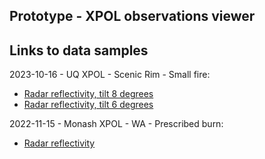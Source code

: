 ## Prototype - XPOL observations viewer 

## Links to data samples

2023-10-16 - UQ XPOL - Scenic Rim - Small fire: 
- [Radar reflectivity, tilt 8 degrees](https://appgc.github.io/web-prototype/Bokeh_Plot_2.html)
- [Radar reflectivity, tilt 6 degrees](https://appgc.github.io/web-prototype/XPOL_DBZH_6deg.html)

2022-11-15 - Monash XPOL - WA - Prescribed burn:
- [Radar reflectivity](https://appgc.github.io/web-prototype/XPOL_DBZH_6deg.html)
